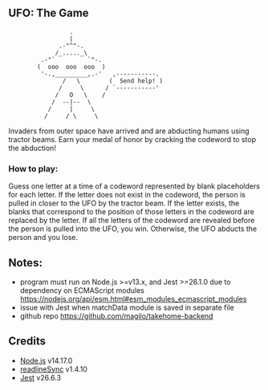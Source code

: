## UFO: The Game

```
                 .
                 |
              .-"^"-.
             /_....._\
         .-"`         `"-.
        (  ooo  ooo  ooo  )
         '-.,_________,.-'   ,-----------.
               /   \        (  Send help! )
              /     \      / `-----------'
             /   O   \    /
            /  --|--  \
           /     |     \
          /     / \     \
```

Invaders from outer space have arrived and are abducting humans using tractor beams. Earn your medal of honor by cracking the codeword to stop the abduction!

### How to play:

Guess one letter at a time of a codeword represented by blank placeholders for each letter. If the letter does not exist in the codeword, the person is pulled in closer to the UFO by the tractor beam. If the letter exists, the blanks that correspond to the position of those letters in the codeword are replaced by the letter. If all the letters of the codeword are revealed before the person is pulled into the UFO, you win. Otherwise, the UFO abducts the person and you lose.


## Notes:

- program must run on Node.js >=v13.x, and Jest >=26.1.0 due to dependency on ECMAScript modules
https://nodejs.org/api/esm.html#esm_modules_ecmascript_modules
- issue with Jest when matchData module is saved in separate file
- github repo https://github.com/magilo/takehome-backend


## Credits

- [Node.js](https://nodejs.org/) v14.17.0
- [readlineSync](https://github.com/anseki/readline-sync) v1.4.10
- [Jest](https://jestjs.io/) v26.6.3




